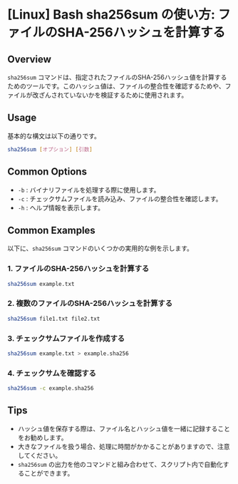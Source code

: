 # [Linux] Bash sha256sum の使い方: ファイルのSHA-256ハッシュを計算する

## Overview
`sha256sum` コマンドは、指定されたファイルのSHA-256ハッシュ値を計算するためのツールです。このハッシュ値は、ファイルの整合性を確認するためや、ファイルが改ざんされていないかを検証するために使用されます。

## Usage
基本的な構文は以下の通りです。

```bash
sha256sum [オプション] [引数]
```

## Common Options
- `-b` : バイナリファイルを処理する際に使用します。
- `-c` : チェックサムファイルを読み込み、ファイルの整合性を確認します。
- `-h` : ヘルプ情報を表示します。

## Common Examples
以下に、`sha256sum` コマンドのいくつかの実用的な例を示します。

### 1. ファイルのSHA-256ハッシュを計算する
```bash
sha256sum example.txt
```

### 2. 複数のファイルのSHA-256ハッシュを計算する
```bash
sha256sum file1.txt file2.txt
```

### 3. チェックサムファイルを作成する
```bash
sha256sum example.txt > example.sha256
```

### 4. チェックサムを確認する
```bash
sha256sum -c example.sha256
```

## Tips
- ハッシュ値を保存する際は、ファイル名とハッシュ値を一緒に記録することをお勧めします。
- 大きなファイルを扱う場合、処理に時間がかかることがありますので、注意してください。
- `sha256sum` の出力を他のコマンドと組み合わせて、スクリプト内で自動化することができます。